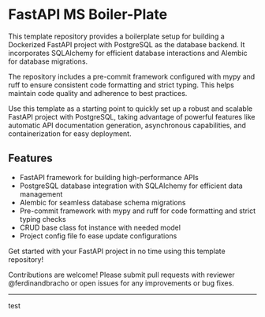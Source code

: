 # FastAPI MS Boiler-Plate

This template repository provides a boilerplate setup for building a Dockerized FastAPI project with PostgreSQL as the database backend. It incorporates SQLAlchemy for efficient database interactions and Alembic for database migrations.

The repository includes a pre-commit framework configured with mypy and ruff to ensure consistent code formatting and strict typing. This helps maintain code quality and adherence to best practices.

Use this template as a starting point to quickly set up a robust and scalable FastAPI project with PostgreSQL, taking advantage of powerful features like automatic API documentation generation, asynchronous capabilities, and containerization for easy deployment.

## Features

- FastAPI framework for building high-performance APIs
- PostgreSQL database integration with SQLAlchemy for efficient data management
- Alembic for seamless database schema migrations
- Pre-commit framework with mypy and ruff for code formatting and strict typing checks
- CRUD base class fot instance with needed model
- Project config file fo ease update configurations

Get started with your FastAPI project in no time using this template repository!

Contributions are welcome! Please submit pull requests with reviewer @ferdinandbracho or open issues for any improvements or bug fixes.


---
test